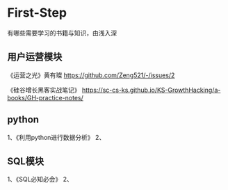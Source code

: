 # First-Step
有哪些需要学习的书籍与知识，由浅入深

## 用户运营模块
《运营之光》黄有璨 https://github.com/Zeng521/-/issues/2


《硅谷增长黑客实战笔记》 https://sc-cs-ks.github.io/KS-GrowthHacking/a-books/GH-practice-notes/


## python
1、《利用python进行数据分析》
2、


## SQL模块
1、《SQL必知必会》
2、
